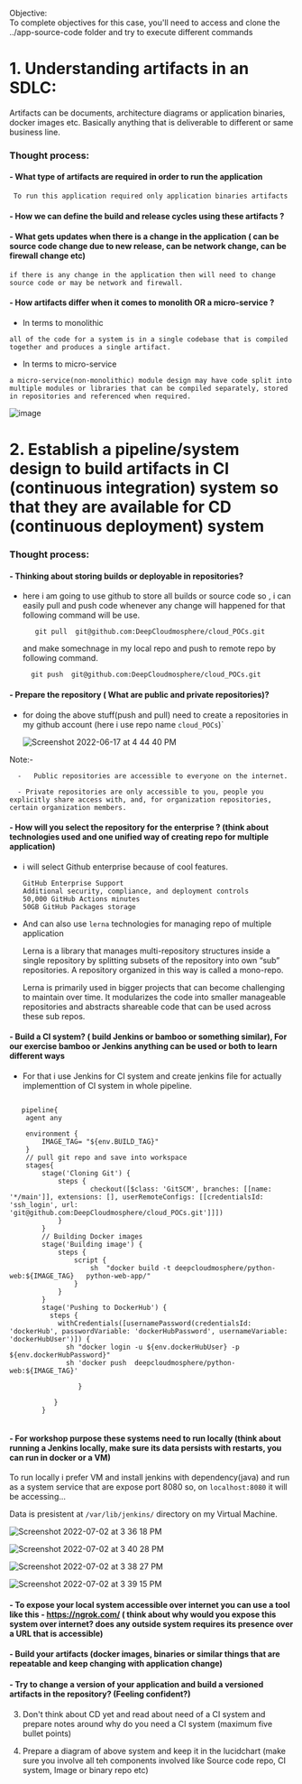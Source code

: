 Objective:     
To complete objectives for this case, you'll need to access and clone the ../app-source-code folder and try to execute different commands

# 1. Understanding artifacts in an SDLC: 
Artifacts can be documents, architecture diagrams or application binaries, docker images etc. Basically anything that is deliverable to different or same business line.





### Thought process:
 
#### - What type of artifacts are required in order to run the application
 
 ``` To run this application required only application binaries artifacts```

#### - How we can define the build and release cycles using these artifacts ?

#### - What gets updates when there is a change in the application ( can be source code change due to new release, can be network change, can be firewall change etc)

``` if there is any change in the application then will need to change source code or may be network and firewall. ```

#### - How artifacts differ when it comes to monolith OR a micro-service ?

- In terms to monolithic

``` all of the code for a system is in a single codebase that is compiled together and produces a single artifact. ```

- In terms to micro-service 

``` a micro-service(non-monolithic) module design may have code split into multiple modules or libraries that can be compiled separately, stored in repositories and referenced when required. ```

![image](https://user-images.githubusercontent.com/98619865/169771941-7664c536-5256-4181-8e7d-420ea99722d6.png)










       


















 # 2. Establish a pipeline/system design to build artifacts in CI (continuous integration) system so that they are available for CD (continuous deployment) system

### Thought process:
#### - Thinking about storing builds or deployable in repositories?

 - here i am going to  use github to store all builds or source code  so , i can easily pull and push code whenever any change will happened for that following command will be use.

          git pull  git@github.com:DeepCloudmosphere/cloud_POCs.git

   and make somechnage in my local repo and push to remote repo by following command.

         git push  git@github.com:DeepCloudmosphere/cloud_POCs.git
         
#### - Prepare the repository ( What are public and private repositories)?


   - for doing the above stuff(push and pull) need to create a repositories in my github account (here i use repo name `cloud_POCs`)`
     
       ![Screenshot 2022-06-17 at 4 44 40 PM](https://user-images.githubusercontent.com/98619865/174293340-2564af77-579b-483c-8865-0aca1303c014.png)



   Note:- 

      -   Public repositories are accessible to everyone on the internet. 
 
      - Private repositories are only accessible to you, people you explicitly share access with, and, for organization repositories, certain organization members.
      
#### - How will you select the repository for the enterprise ? (think about technologies used and one unified way of creating repo for multiple application)


- i will select Github enterprise because of cool features.

      GitHub Enterprise Support
      Additional security, compliance, and deployment controls
      50,000 GitHub Actions minutes
      50GB GitHub Packages storage

- And can also use `lerna` technologies for managing repo of multiple application
    
    Lerna is a library that manages multi-repository structures inside a single repository by splitting subsets of the repository into own “sub” repositories. A repository organized in this way is called a mono-repo.

    Lerna is primarily used in bigger projects that can become challenging to maintain over time. It modularizes the code into smaller manageable repositories and abstracts shareable code that can be used across these sub repos.
    
#### - Build a CI system? ( build Jenkins or bamboo or something similar), For our exercise bamboo or Jenkins anything can be used or both to learn different ways

   - For that i use Jenkins for CI system and create jenkins file for actually implementtion of CI system in whole pipeline.
   
``` 
   
   pipeline{
    agent any 
    
    environment {
        IMAGE_TAG= "${env.BUILD_TAG}"
    }
    // pull git repo and save into workspace
    stages{
        stage('Cloning Git') {
            steps {
                    checkout([$class: 'GitSCM', branches: [[name: '*/main']], extensions: [], userRemoteConfigs: [[credentialsId: 'ssh_login', url: 'git@github.com:DeepCloudmosphere/cloud_POCs.git']]])
            }
        }
        // Building Docker images
        stage('Building image') {
            steps {
                script {
                    sh  "docker build -t deepcloudmosphere/python-web:${IMAGE_TAG}   python-web-app/"
                }
            }
        }
        stage('Pushing to DockerHub') {
          steps {
            withCredentials([usernamePassword(credentialsId: 'dockerHub', passwordVariable: 'dockerHubPassword', usernameVariable: 'dockerHubUser')]) {
              sh "docker login -u ${env.dockerHubUser} -p ${env.dockerHubPassword}"
              sh 'docker push  deepcloudmosphere/python-web:${IMAGE_TAG}'

                 }
            
           }
        }
        
 ```
   
   
#### - For workshop purpose these systems need to run locally (think about running a Jenkins locally, make sure its data persists with restarts, you can run in docker or a VM)

   To run locally i prefer VM and install jenkins with dependency(java) and run as a system service that are expose port 8080 so, on `localhost:8080` it will be accessing...  
   
   Data is presistent at `/var/lib/jenkins/` directory on my Virtual Machine.
   
   ![Screenshot 2022-07-02 at 3 36 18 PM](https://user-images.githubusercontent.com/98619865/176996006-d095cb42-059f-4dd7-b3a1-c206b28d940e.png)

   ![Screenshot 2022-07-02 at 3 40 28 PM](https://user-images.githubusercontent.com/98619865/176996153-a2715a3d-700b-443b-b4b8-aacdb5e781b2.png)

   ![Screenshot 2022-07-02 at 3 38 27 PM](https://user-images.githubusercontent.com/98619865/176996096-7471f3d0-f44e-4892-825c-68859cc86454.png)

   ![Screenshot 2022-07-02 at 3 39 15 PM](https://user-images.githubusercontent.com/98619865/176996115-9444e366-babd-4e52-94a3-4c8b2cb13a77.png)


   
#### - To expose your local system accessible over internet you can use a tool like this - https://ngrok.com/ ( think about why would you expose this system over internet? does any outside system requires its presence over a URL that is accessible)
#### - Build your artifacts (docker images, binaries or similar things that are repeatable and keep changing with application change)
#### - Try to change a version of your application and build a versioned artifacts in the repository? (Feeling confident?)

3. Don't think about CD yet and read about need of a CI system and prepare notes around why do you need a CI system (maximum five bullet points)

4. Prepare a diagram of above system and keep it in the lucidchart (make sure you involve all teh components involved like Source code repo, CI system, Image or binary repo etc)
